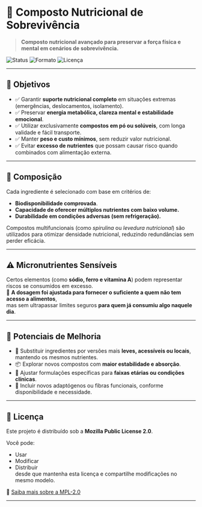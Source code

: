 # 🧭 Composto Nutricional de Sobrevivência

> **Composto nutricional avançado para preservar a força física e mental em cenários de sobrevivência.**

![Status](https://img.shields.io/badge/status-prototype-blue)
![Formato](https://img.shields.io/badge/formato-p%C3%B3%20e%20sol%C3%BAvel-lightgrey)
![Licença](https://img.shields.io/badge/licen%C3%A7a-MPL--2.0-green)

---

## 🎯 Objetivos

- ✅ Garantir **suporte nutricional completo** em situações extremas (emergências, deslocamentos, isolamento).
- ✅ Preservar **energia metabólica, clareza mental e estabilidade emocional**.
- ✅ Utilizar exclusivamente **compostos em pó ou solúveis**, com longa validade e fácil transporte.
- ✅ Manter **peso e custo mínimos**, sem reduzir valor nutricional.
- ✅ Evitar **excesso de nutrientes** que possam causar risco quando combinados com alimentação externa.

---

## 🧪 Composição

Cada ingrediente é selecionado com base em critérios de:

- **Biodisponibilidade comprovada**.
- **Capacidade de oferecer múltiplos nutrientes com baixo volume.**
- **Durabilidade em condições adversas (sem refrigeração).**

Compostos multifuncionais (como *spirulina* ou *levedura nutricional*) são utilizados para otimizar densidade nutricional, reduzindo redundâncias sem perder eficácia.

---

## ⚠️ Micronutrientes Sensíveis

Certos elementos (como **sódio, ferro e vitamina A**) podem representar riscos se consumidos em excesso.  
🔎 **A dosagem foi ajustada para fornecer o suficiente a quem não tem acesso a alimentos**,  
mas sem ultrapassar limites seguros **para quem já consumiu algo naquele dia**.

---

## 🔧 Potenciais de Melhoria

- 🔄 Substituir ingredientes por versões mais **leves, acessíveis ou locais**, mantendo os mesmos nutrientes.
- 📦 Explorar novos compostos com **maior estabilidade e absorção**.
- 🧬 Ajustar formulações específicas para **faixas etárias ou condições clínicas**.
- 🌿 Incluir novos adaptógenos ou fibras funcionais, conforme disponibilidade e necessidade.

---

## 📄 Licença

Este projeto é distribuído sob a **Mozilla Public License 2.0**.

Você pode:
- Usar
- Modificar
- Distribuir  
desde que mantenha esta licença e compartilhe modificações no mesmo modelo.

🔗 [Saiba mais sobre a MPL-2.0](https://www.mozilla.org/MPL/2.0/)

---
